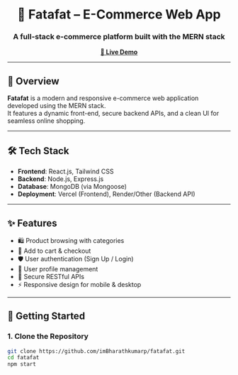 <h1 align="center">🛒 Fatafat – E-Commerce Web App</h1>
<h3 align="center">A full-stack e-commerce platform built with the MERN stack</h3>

<p align="center">
  <a href="https://fatafats.vercel.app/"><strong>🚀 Live Demo</strong></a>
</p>

---

## 📌 Overview

**Fatafat** is a modern and responsive e-commerce web application developed using the MERN stack.  
It features a dynamic front-end, secure backend APIs, and a clean UI for seamless online shopping.

---

## 🛠 Tech Stack

- **Frontend**: React.js, Tailwind CSS  
- **Backend**: Node.js, Express.js  
- **Database**: MongoDB (via Mongoose)  
- **Deployment**: Vercel (Frontend), Render/Other (Backend API)

---

## ✨ Features

- 🛍️ Product browsing with categories
- 🧾 Add to cart & checkout
- 🛡️ User authentication (Sign Up / Login)
- 🧑 User profile management
- 🔐 Secure RESTful APIs
- ⚡ Responsive design for mobile & desktop

---

## 🚀 Getting Started

### 1. Clone the Repository

```bash
git clone https://github.com/imBharathkumarp/fatafat.git
cd fatafat
npm start
```


